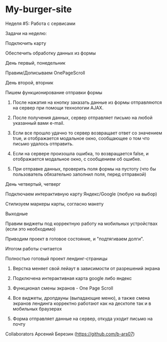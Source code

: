 # My-burger-site


Неделя #5: Работа с сервисами

Задачи на неделю:

Подключить карту

Обеспечить обработку данных из формы


День первый, понедельник

Правим/Дописываем OnePageScroll


День второй, вторник

Пишем функционирование отправки формы


1.  После нажатия на кнопку заказать данные из формы отправляются на сервер при помощи технологии AJAX.


2.  После получения данных, сервер отправляет письмо на любой указанный вами e-mail.


3.  Если все  прошло удачно то сервер возвращает ответ со значением true, и отображается модальное окно, сообщающее о том  что  письмо удалось отправить.


4.  Если на сервере произошла ошибка, то возвращается false, и отображается модальное окно, с сообщением об ошибке.


5.  При  отправке данных, проверить поля формы на пустоту (что бы пользователь обязательно заполнил поля, перед отправкой)

День четвертый, четверг

Подключаем интерактивную карту Яндекс/Google (любую на выбор)

Стилизуем маркеры карты, согласно макету


Выходные

Правим виджеты под  корректную работу на мобильных устройствах (если это необходимо)

Приводим проект в готовое состояние, и "подтягиваем долги".



Итогом работы считается

Полностью готовый проект лендинг-страницы


1.  Верстка меняет свой лейаут в зависимости от разрешений экрана


2.  Подключена интерактивная карта google либо яндекс


3.  Функционал смены экранов - One Page Scroll


4.  Все виджеты, дропдауны (выпадающие меню), а также смена экранов лендинга корректно работают как на десктопе так и в мобильных браузерах


5.  Форма отправляет данные на сервер, откуда уходит письмо на почту



Collaborators Арсений Березин (https://github.com/b-ars07) 
